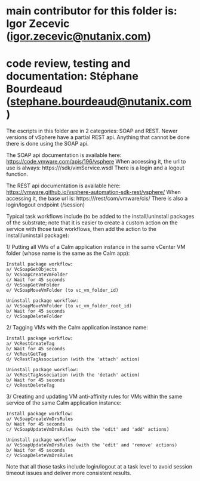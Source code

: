 # main contributor for this folder is: Igor Zecevic (igor.zecevic@nutanix.com)
# code review, testing and documentation: Stéphane Bourdeaud (stephane.bourdeaud@nutanix.com)

The escripts in this folder are in 2 categories: SOAP and REST.
Newer versions of vSphere have a partial REST api.  Anything that cannot be done there is done using the SOAP api.

The SOAP api documentation is available here: https://code.vmware.com/apis/196/vsphere
When accessing it, the url to use is always: https://<vcenter>/sdk/vimService.wsdl
There is a login and a logout function.

The REST api documentation is available here: https://vmware.github.io/vsphere-automation-sdk-rest/vsphere/
When accessing it, the base url is: https://<vcenter>/rest/com/vmware/cis/
There is also a login/logout endpoint (/session)

Typical task workflows include (to be added to the install/uninstall packages of the substrate; note that it is easier to create a custom action on the service with those task workflows, then add the action to the install/uninstall package):

1/ Putting all VMs of a Calm application instance in the same vCenter VM folder (whose name is the same as the Calm app):
    
    Install package workflow:
    a/ VcSoapGetObjects
    b/ VcSoapCreateVmFolder
    c/ Wait for 45 seconds
    d/ VcSoapGetVmFolder
    e/ VcSoapMoveVmFolder (to vc_vm_folder_id)

    Uninstall package workflow:
    a/ VcSoapMoveVmFolder (to vc_vm_folder_root_id)
    b/ Wait for 45 seconds
    c/ VcSoapDeleteFolder

2/ Tagging VMs with the Calm application instance name:

    Install package workflow:
    a/ VcRestCreateTag
    b/ Wait for 45 seconds
    c/ VcRestGetTag
    d/ VcRestTagAssociation (with the 'attach' action)

    Uninstall package workflow:
    a/ VcRestTagAssociation (with the 'detach' action)
    b/ Wait for 45 seconds
    c/ VcRestDeleteTag

3/ Creating and updating VM anti-affinity rules for VMs within the same service of the same Calm application instance:

    Install package workflow:
    a/ VcSoapCreateVmDrsRules
    b/ Wait for 45 seconds
    c/ VcSoapUpdateVmDrsRules (with the 'edit' and 'add' actions)

    Uninstall package workflow
    a/ VcSoapUpdateVmDrsRules (with the 'edit' and 'remove' actions)
    b/ Wait for 45 seconds
    c/ VcSoapDeleteVmDrsRules

Note that all those tasks include login/logout at a task level to avoid session timeout issues and deliver more consistent results.
